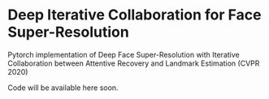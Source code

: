 # Deep Iterative Collaboration for Face Super-Resolution
Pytorch implementation of Deep Face Super-Resolution with Iterative Collaboration between Attentive Recovery and Landmark Estimation (CVPR 2020)

Code will be available here soon. 
